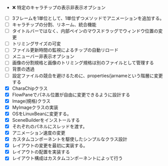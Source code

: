 - :x: 特定のキャラチップの表示非表示オプション
- [ ] 3フレームを1単位として、1単位ずつメソッドでアニメーションを追加する。
- [ ] キャラチップの分割、リネーム、統合機能
- [ ] タイトルバーではなく、内部ペインのマウスドラッグでウィンドウ位置の変更
- [ ] トリミングサイズの可変
- [ ] ファイル更新時間の監視によるチップの自動リロード
- [ ] メニューバー非表示オプション
- [ ] 画像の分割規格と画像のトリミング規格は別のファイルとして管理する
- [ ] 背景の透過
- [ ] 設定ファイルの競合を避けるために、properties/jarnameという階層に変更する
- [x] CharaChipクラス
- [x] FlowPaneでパネル位置が自由に変更できるように設計する
- [x] Image(規格)クラス
- [x] MyImageクラスの実装
- [x] OSをLinuxBeanに変更する。
- [x] SceneBuilderをインストールする
- [x] それぞれのパネルにスレッドを渡す。
- [x] アニメーション速度の変更
- [x] カスタムコンポーネントを駆使したシンプルなクラス設計
- [x] レイアウトの変更を最初に実装する。
- [x] レイアウトの配置を実装する
- [x] レイアウト構成はカスタムコンポーネントによって行う
